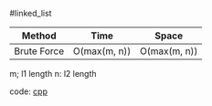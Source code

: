 #linked_list


|Method|Time|Space|
|-|-|-|
|Brute Force|O(max(m, n))|O(max(m, n))|

m; l1 length
n: l2 length

code:
[cpp](C++/2.add-two-numbers.cpp)
